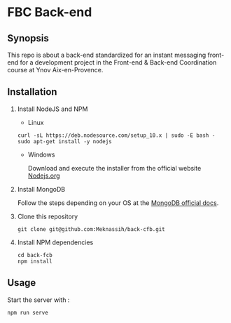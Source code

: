 # FBC Back-end

## Synopsis
This repo is about a back-end standardized for an instant messaging front-end for a development project in the Front-end & Back-end Coordination course at Ynov Aix-en-Provence.

## Installation
1. Install NodeJS and NPM
   - Linux

    ```
    curl -sL https://deb.nodesource.com/setup_10.x | sudo -E bash -
    sudo apt-get install -y nodejs
    ```

   - Windows
  
     Download and execute the installer from the official website [Nodejs.org](https://nodejs.org/en/)
     
2. Install MongoDB

   Follow the steps depending on your OS at the [MongoDB official docs](https://docs.mongodb.com/manual/administration/install-community/).

3. Clone this repository

   ```
   git clone git@github.com:Meknassih/back-cfb.git
   ```

4. Install NPM dependencies

   ```
   cd back-fcb
   npm install
   ```

## Usage

Start the server with :
```
npm run serve
```
